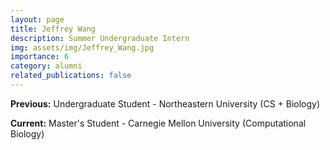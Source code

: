 ```yaml
---
layout: page
title: Jeffrey Wang
description: Summer Undergraduate Intern
img: assets/img/Jeffrey_Wang.jpg
importance: 6
category: alumni
related_publications: false
---
```


**Previous:** Undergraduate Student - Northeastern University (CS + Biology)

**Current:** Master's Student - Carnegie Mellon University (Computational Biology)

